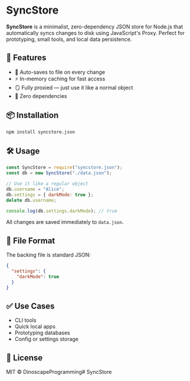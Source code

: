 # SyncStore

**SyncStore** is a minimalist, zero-dependency JSON store for Node.js that automatically syncs changes to disk using JavaScript's Proxy. Perfect for prototyping, small tools, and local data persistence.

## 🚀 Features

- 🔁 Auto-saves to file on every change
- ⚡ In-memory caching for fast access
- 🪞 Fully proxied — just use it like a normal object
- 🧩 Zero dependencies

## 📦 Installation

```bash
npm install syncstore.json
```

## 🛠️ Usage

```js
const SyncStore = require("syncstore.json");
const db = new SyncStore("./data.json");

// Use it like a regular object
db.username = "Alice";
db.settings = { darkMode: true };
delete db.username;

console.log(db.settings.darkMode); // true
```

All changes are saved immediately to `data.json`.

## 📁 File Format

The backing file is standard JSON:

```json
{
  "settings": {
    "darkMode": true
  }
}
```

## ✅ Use Cases

* CLI tools
* Quick local apps
* Prototyping databases
* Config or settings storage

## 📜 License

MIT © DinoscapeProgramming#   S y n c S t o r e 
 
 